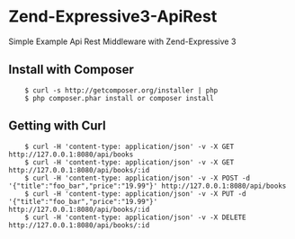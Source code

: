 # Zend-Expressive3-ApiRest
Simple Example Api Rest Middleware with Zend-Expressive 3

## Install with Composer

```
    $ curl -s http://getcomposer.org/installer | php
    $ php composer.phar install or composer install
```
## Getting with Curl

```
    $ curl -H 'content-type: application/json' -v -X GET http://127.0.0.1:8080/api/books
    $ curl -H 'content-type: application/json' -v -X GET http://127.0.0.1:8080/api/books/:id
    $ curl -H 'content-type: application/json' -v -X POST -d '{"title":"foo_bar","price":"19.99"}' http://127.0.0.1:8080/api/books
    $ curl -H 'content-type: application/json' -v -X PUT -d '{"title":"foo_bar","price":"19.99"}' http://127.0.0.1:8080/api/books/:id
    $ curl -H 'content-type: application/json' -v -X DELETE http://127.0.0.1:8080/api/books/:id
```
